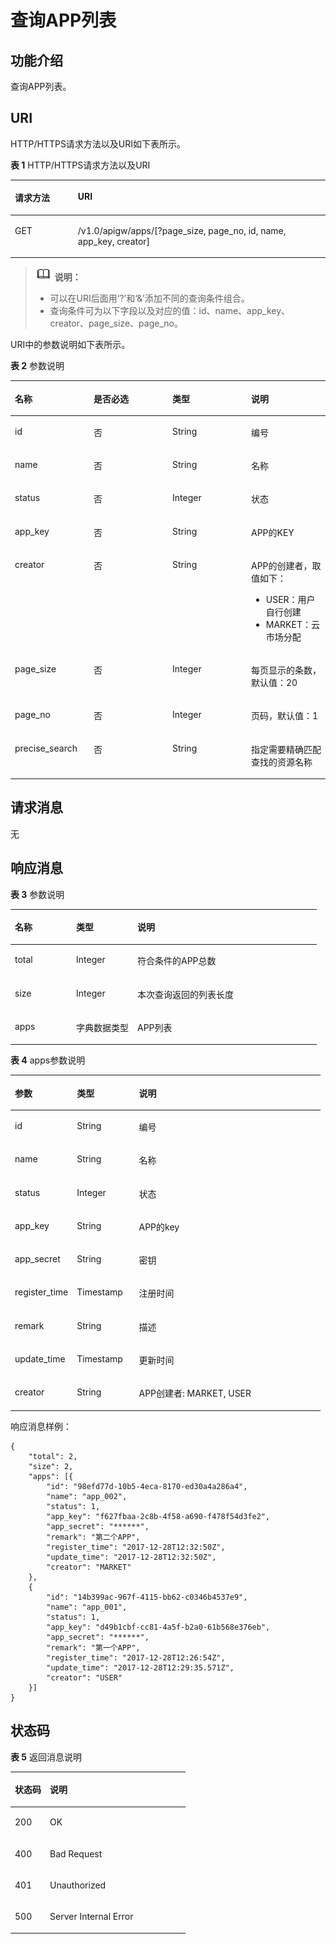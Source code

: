 # 查询APP列表<a name="apig-zh-api-180713042"></a>

## 功能介绍<a name="section48433431"></a>

查询APP列表。

## URI<a name="section33247697"></a>

HTTP/HTTPS请求方法以及URI如下表所示。

**表 1**  HTTP/HTTPS请求方法以及URI

<a name="table33538507"></a>
<table><thead align="left"><tr id="row26439774"><th class="cellrowborder" valign="top" width="20%" id="mcps1.2.3.1.1"><p id="p61246963"><a name="p61246963"></a><a name="p61246963"></a>请求方法</p>
</th>
<th class="cellrowborder" valign="top" width="80%" id="mcps1.2.3.1.2"><p id="p62056956"><a name="p62056956"></a><a name="p62056956"></a>URI</p>
</th>
</tr>
</thead>
<tbody><tr id="row60557538"><td class="cellrowborder" valign="top" width="20%" headers="mcps1.2.3.1.1 "><p id="p6213516"><a name="p6213516"></a><a name="p6213516"></a>GET</p>
</td>
<td class="cellrowborder" valign="top" width="80%" headers="mcps1.2.3.1.2 "><p id="p33532770"><a name="p33532770"></a><a name="p33532770"></a>/v1.0/apigw/apps/[?page_size, page_no, id, name, app_key, creator]</p>
</td>
</tr>
</tbody>
</table>

>![](public_sys-resources/icon-note.gif) **说明：**   
>-   可以在URI后面用‘?’和‘&’添加不同的查询条件组合。  
>-   查询条件可为以下字段以及对应的值：id、name、app\_key、creator、page\_size、page\_no。  

URI中的参数说明如下表所示。

**表 2**  参数说明

<a name="table29558883"></a>
<table><thead align="left"><tr id="row37253980"><th class="cellrowborder" valign="top" width="25%" id="mcps1.2.5.1.1"><p id="p64782395"><a name="p64782395"></a><a name="p64782395"></a>名称</p>
</th>
<th class="cellrowborder" valign="top" width="25%" id="mcps1.2.5.1.2"><p id="p12882667"><a name="p12882667"></a><a name="p12882667"></a>是否必选</p>
</th>
<th class="cellrowborder" valign="top" width="25%" id="mcps1.2.5.1.3"><p id="p36863124"><a name="p36863124"></a><a name="p36863124"></a>类型</p>
</th>
<th class="cellrowborder" valign="top" width="25%" id="mcps1.2.5.1.4"><p id="p33123037"><a name="p33123037"></a><a name="p33123037"></a>说明</p>
</th>
</tr>
</thead>
<tbody><tr id="row65720302"><td class="cellrowborder" valign="top" width="25%" headers="mcps1.2.5.1.1 "><p id="p21744240"><a name="p21744240"></a><a name="p21744240"></a>id</p>
</td>
<td class="cellrowborder" valign="top" width="25%" headers="mcps1.2.5.1.2 "><p id="p16453002"><a name="p16453002"></a><a name="p16453002"></a>否</p>
</td>
<td class="cellrowborder" valign="top" width="25%" headers="mcps1.2.5.1.3 "><p id="p57624805"><a name="p57624805"></a><a name="p57624805"></a>String</p>
</td>
<td class="cellrowborder" valign="top" width="25%" headers="mcps1.2.5.1.4 "><p id="p37097641"><a name="p37097641"></a><a name="p37097641"></a>编号</p>
</td>
</tr>
<tr id="row65443313"><td class="cellrowborder" valign="top" width="25%" headers="mcps1.2.5.1.1 "><p id="p66416996"><a name="p66416996"></a><a name="p66416996"></a>name</p>
</td>
<td class="cellrowborder" valign="top" width="25%" headers="mcps1.2.5.1.2 "><p id="p11067604"><a name="p11067604"></a><a name="p11067604"></a>否</p>
</td>
<td class="cellrowborder" valign="top" width="25%" headers="mcps1.2.5.1.3 "><p id="p24060712"><a name="p24060712"></a><a name="p24060712"></a>String</p>
</td>
<td class="cellrowborder" valign="top" width="25%" headers="mcps1.2.5.1.4 "><p id="p2760649"><a name="p2760649"></a><a name="p2760649"></a>名称</p>
</td>
</tr>
<tr id="row1007519"><td class="cellrowborder" valign="top" width="25%" headers="mcps1.2.5.1.1 "><p id="p14500243"><a name="p14500243"></a><a name="p14500243"></a>status</p>
</td>
<td class="cellrowborder" valign="top" width="25%" headers="mcps1.2.5.1.2 "><p id="p33669035"><a name="p33669035"></a><a name="p33669035"></a>否</p>
</td>
<td class="cellrowborder" valign="top" width="25%" headers="mcps1.2.5.1.3 "><p id="p42837328"><a name="p42837328"></a><a name="p42837328"></a>Integer</p>
</td>
<td class="cellrowborder" valign="top" width="25%" headers="mcps1.2.5.1.4 "><p id="p47271529"><a name="p47271529"></a><a name="p47271529"></a>状态</p>
</td>
</tr>
<tr id="row22790581"><td class="cellrowborder" valign="top" width="25%" headers="mcps1.2.5.1.1 "><p id="p34097752"><a name="p34097752"></a><a name="p34097752"></a>app_key</p>
</td>
<td class="cellrowborder" valign="top" width="25%" headers="mcps1.2.5.1.2 "><p id="p10454499"><a name="p10454499"></a><a name="p10454499"></a>否</p>
</td>
<td class="cellrowborder" valign="top" width="25%" headers="mcps1.2.5.1.3 "><p id="p41508095"><a name="p41508095"></a><a name="p41508095"></a>String</p>
</td>
<td class="cellrowborder" valign="top" width="25%" headers="mcps1.2.5.1.4 "><p id="p6712531"><a name="p6712531"></a><a name="p6712531"></a>APP的KEY</p>
</td>
</tr>
<tr id="row2838323152510"><td class="cellrowborder" valign="top" width="25%" headers="mcps1.2.5.1.1 "><p id="p148381123152516"><a name="p148381123152516"></a><a name="p148381123152516"></a>creator</p>
</td>
<td class="cellrowborder" valign="top" width="25%" headers="mcps1.2.5.1.2 "><p id="p10838223112516"><a name="p10838223112516"></a><a name="p10838223112516"></a>否</p>
</td>
<td class="cellrowborder" valign="top" width="25%" headers="mcps1.2.5.1.3 "><p id="p128381023202515"><a name="p128381023202515"></a><a name="p128381023202515"></a>String</p>
</td>
<td class="cellrowborder" valign="top" width="25%" headers="mcps1.2.5.1.4 "><p id="p78385238252"><a name="p78385238252"></a><a name="p78385238252"></a>APP的创建者，取值如下：</p>
<a name="ul1126756132511"></a><a name="ul1126756132511"></a><ul id="ul1126756132511"><li>USER：用户自行创建</li><li>MARKET：云市场分配</li></ul>
</td>
</tr>
<tr id="row60412786"><td class="cellrowborder" valign="top" width="25%" headers="mcps1.2.5.1.1 "><p id="p61597518"><a name="p61597518"></a><a name="p61597518"></a>page_size</p>
</td>
<td class="cellrowborder" valign="top" width="25%" headers="mcps1.2.5.1.2 "><p id="p23343095"><a name="p23343095"></a><a name="p23343095"></a>否</p>
</td>
<td class="cellrowborder" valign="top" width="25%" headers="mcps1.2.5.1.3 "><p id="p11742548"><a name="p11742548"></a><a name="p11742548"></a>Integer</p>
</td>
<td class="cellrowborder" valign="top" width="25%" headers="mcps1.2.5.1.4 "><p id="p11622350"><a name="p11622350"></a><a name="p11622350"></a>每页显示的条数，默认值：20</p>
</td>
</tr>
<tr id="row37492289"><td class="cellrowborder" valign="top" width="25%" headers="mcps1.2.5.1.1 "><p id="p16976560"><a name="p16976560"></a><a name="p16976560"></a>page_no</p>
</td>
<td class="cellrowborder" valign="top" width="25%" headers="mcps1.2.5.1.2 "><p id="p32924144"><a name="p32924144"></a><a name="p32924144"></a>否</p>
</td>
<td class="cellrowborder" valign="top" width="25%" headers="mcps1.2.5.1.3 "><p id="p49610025"><a name="p49610025"></a><a name="p49610025"></a>Integer</p>
</td>
<td class="cellrowborder" valign="top" width="25%" headers="mcps1.2.5.1.4 "><p id="p58989058"><a name="p58989058"></a><a name="p58989058"></a>页码，默认值：1</p>
</td>
</tr>
<tr id="row1797011282498"><td class="cellrowborder" valign="top" width="25%" headers="mcps1.2.5.1.1 "><p id="p297092819498"><a name="p297092819498"></a><a name="p297092819498"></a>precise_search</p>
</td>
<td class="cellrowborder" valign="top" width="25%" headers="mcps1.2.5.1.2 "><p id="p397092812491"><a name="p397092812491"></a><a name="p397092812491"></a>否</p>
</td>
<td class="cellrowborder" valign="top" width="25%" headers="mcps1.2.5.1.3 "><p id="p49701728194913"><a name="p49701728194913"></a><a name="p49701728194913"></a>String</p>
</td>
<td class="cellrowborder" valign="top" width="25%" headers="mcps1.2.5.1.4 "><p id="p19970928194911"><a name="p19970928194911"></a><a name="p19970928194911"></a>指定需要精确匹配查找的资源名称</p>
</td>
</tr>
</tbody>
</table>

## 请求消息<a name="section30793819"></a>

无

## 响应消息<a name="section11271404"></a>

**表 3**  参数说明

<a name="table23954455"></a>
<table><thead align="left"><tr id="row66752668"><th class="cellrowborder" valign="top" width="20%" id="mcps1.2.4.1.1"><p id="p38257064"><a name="p38257064"></a><a name="p38257064"></a>名称</p>
</th>
<th class="cellrowborder" valign="top" width="20%" id="mcps1.2.4.1.2"><p id="p11814447"><a name="p11814447"></a><a name="p11814447"></a>类型</p>
</th>
<th class="cellrowborder" valign="top" width="60%" id="mcps1.2.4.1.3"><p id="p17446171"><a name="p17446171"></a><a name="p17446171"></a>说明</p>
</th>
</tr>
</thead>
<tbody><tr id="row3853780"><td class="cellrowborder" valign="top" width="20%" headers="mcps1.2.4.1.1 "><p id="p43720769"><a name="p43720769"></a><a name="p43720769"></a>total</p>
</td>
<td class="cellrowborder" valign="top" width="20%" headers="mcps1.2.4.1.2 "><p id="p51721419"><a name="p51721419"></a><a name="p51721419"></a>Integer</p>
</td>
<td class="cellrowborder" valign="top" width="60%" headers="mcps1.2.4.1.3 "><p id="p28685401"><a name="p28685401"></a><a name="p28685401"></a>符合条件的APP总数</p>
</td>
</tr>
<tr id="row56842021"><td class="cellrowborder" valign="top" width="20%" headers="mcps1.2.4.1.1 "><p id="p40801013"><a name="p40801013"></a><a name="p40801013"></a>size</p>
</td>
<td class="cellrowborder" valign="top" width="20%" headers="mcps1.2.4.1.2 "><p id="p16547774"><a name="p16547774"></a><a name="p16547774"></a>Integer</p>
</td>
<td class="cellrowborder" valign="top" width="60%" headers="mcps1.2.4.1.3 "><p id="p65301287"><a name="p65301287"></a><a name="p65301287"></a>本次查询返回的列表长度</p>
</td>
</tr>
<tr id="row50840671"><td class="cellrowborder" valign="top" width="20%" headers="mcps1.2.4.1.1 "><p id="p24453659"><a name="p24453659"></a><a name="p24453659"></a>apps</p>
</td>
<td class="cellrowborder" valign="top" width="20%" headers="mcps1.2.4.1.2 "><p id="p34589388"><a name="p34589388"></a><a name="p34589388"></a>字典数据类型</p>
</td>
<td class="cellrowborder" valign="top" width="60%" headers="mcps1.2.4.1.3 "><p id="p50277082"><a name="p50277082"></a><a name="p50277082"></a>APP列表</p>
</td>
</tr>
</tbody>
</table>

**表 4**  apps参数说明

<a name="table49840559"></a>
<table><thead align="left"><tr id="row181838"><th class="cellrowborder" valign="top" width="20%" id="mcps1.2.4.1.1"><p id="p14728898"><a name="p14728898"></a><a name="p14728898"></a>参数</p>
</th>
<th class="cellrowborder" valign="top" width="20%" id="mcps1.2.4.1.2"><p id="p52190083"><a name="p52190083"></a><a name="p52190083"></a>类型</p>
</th>
<th class="cellrowborder" valign="top" width="60%" id="mcps1.2.4.1.3"><p id="p66647160"><a name="p66647160"></a><a name="p66647160"></a>说明</p>
</th>
</tr>
</thead>
<tbody><tr id="row29710857"><td class="cellrowborder" valign="top" width="20%" headers="mcps1.2.4.1.1 "><p id="p57769248"><a name="p57769248"></a><a name="p57769248"></a>id</p>
</td>
<td class="cellrowborder" valign="top" width="20%" headers="mcps1.2.4.1.2 "><p id="p48797474"><a name="p48797474"></a><a name="p48797474"></a>String</p>
</td>
<td class="cellrowborder" valign="top" width="60%" headers="mcps1.2.4.1.3 "><p id="p60281337"><a name="p60281337"></a><a name="p60281337"></a>编号</p>
</td>
</tr>
<tr id="row5661128"><td class="cellrowborder" valign="top" width="20%" headers="mcps1.2.4.1.1 "><p id="p55898233"><a name="p55898233"></a><a name="p55898233"></a>name</p>
</td>
<td class="cellrowborder" valign="top" width="20%" headers="mcps1.2.4.1.2 "><p id="p31463026"><a name="p31463026"></a><a name="p31463026"></a>String</p>
</td>
<td class="cellrowborder" valign="top" width="60%" headers="mcps1.2.4.1.3 "><p id="p65477212"><a name="p65477212"></a><a name="p65477212"></a>名称</p>
</td>
</tr>
<tr id="row52424003"><td class="cellrowborder" valign="top" width="20%" headers="mcps1.2.4.1.1 "><p id="p18485849"><a name="p18485849"></a><a name="p18485849"></a>status</p>
</td>
<td class="cellrowborder" valign="top" width="20%" headers="mcps1.2.4.1.2 "><p id="p20958771"><a name="p20958771"></a><a name="p20958771"></a>Integer</p>
</td>
<td class="cellrowborder" valign="top" width="60%" headers="mcps1.2.4.1.3 "><p id="p19938873"><a name="p19938873"></a><a name="p19938873"></a>状态</p>
</td>
</tr>
<tr id="row45232137"><td class="cellrowborder" valign="top" width="20%" headers="mcps1.2.4.1.1 "><p id="p39924477"><a name="p39924477"></a><a name="p39924477"></a>app_key</p>
</td>
<td class="cellrowborder" valign="top" width="20%" headers="mcps1.2.4.1.2 "><p id="p12657234"><a name="p12657234"></a><a name="p12657234"></a>String</p>
</td>
<td class="cellrowborder" valign="top" width="60%" headers="mcps1.2.4.1.3 "><p id="p18603056"><a name="p18603056"></a><a name="p18603056"></a>APP的key</p>
</td>
</tr>
<tr id="row33209777"><td class="cellrowborder" valign="top" width="20%" headers="mcps1.2.4.1.1 "><p id="p5637422"><a name="p5637422"></a><a name="p5637422"></a>app_secret</p>
</td>
<td class="cellrowborder" valign="top" width="20%" headers="mcps1.2.4.1.2 "><p id="p53978056"><a name="p53978056"></a><a name="p53978056"></a>String</p>
</td>
<td class="cellrowborder" valign="top" width="60%" headers="mcps1.2.4.1.3 "><p id="p10146406"><a name="p10146406"></a><a name="p10146406"></a>密钥</p>
</td>
</tr>
<tr id="row24208794"><td class="cellrowborder" valign="top" width="20%" headers="mcps1.2.4.1.1 "><p id="p14755322"><a name="p14755322"></a><a name="p14755322"></a>register_time</p>
</td>
<td class="cellrowborder" valign="top" width="20%" headers="mcps1.2.4.1.2 "><p id="p54330451"><a name="p54330451"></a><a name="p54330451"></a>Timestamp</p>
</td>
<td class="cellrowborder" valign="top" width="60%" headers="mcps1.2.4.1.3 "><p id="p38690380"><a name="p38690380"></a><a name="p38690380"></a>注册时间</p>
</td>
</tr>
<tr id="row12669100"><td class="cellrowborder" valign="top" width="20%" headers="mcps1.2.4.1.1 "><p id="p19564152"><a name="p19564152"></a><a name="p19564152"></a>remark</p>
</td>
<td class="cellrowborder" valign="top" width="20%" headers="mcps1.2.4.1.2 "><p id="p41192505"><a name="p41192505"></a><a name="p41192505"></a>String</p>
</td>
<td class="cellrowborder" valign="top" width="60%" headers="mcps1.2.4.1.3 "><p id="p48258647"><a name="p48258647"></a><a name="p48258647"></a>描述</p>
</td>
</tr>
<tr id="row31674644"><td class="cellrowborder" valign="top" width="20%" headers="mcps1.2.4.1.1 "><p id="p15509384"><a name="p15509384"></a><a name="p15509384"></a>update_time</p>
</td>
<td class="cellrowborder" valign="top" width="20%" headers="mcps1.2.4.1.2 "><p id="p48300555"><a name="p48300555"></a><a name="p48300555"></a>Timestamp</p>
</td>
<td class="cellrowborder" valign="top" width="60%" headers="mcps1.2.4.1.3 "><p id="p20030920"><a name="p20030920"></a><a name="p20030920"></a>更新时间</p>
</td>
</tr>
<tr id="row81831714928"><td class="cellrowborder" valign="top" width="20%" headers="mcps1.2.4.1.1 "><p id="p8183714820"><a name="p8183714820"></a><a name="p8183714820"></a>creator</p>
</td>
<td class="cellrowborder" valign="top" width="20%" headers="mcps1.2.4.1.2 "><p id="p218317141620"><a name="p218317141620"></a><a name="p218317141620"></a>String</p>
</td>
<td class="cellrowborder" valign="top" width="60%" headers="mcps1.2.4.1.3 "><p id="p318301416211"><a name="p318301416211"></a><a name="p318301416211"></a>APP创建者: MARKET, USER</p>
</td>
</tr>
</tbody>
</table>

响应消息样例：

```
{
	"total": 2,
	"size": 2,
	"apps": [{
		"id": "98efd77d-10b5-4eca-8170-ed30a4a286a4",
		"name": "app_002",
		"status": 1,
		"app_key": "f627fbaa-2c8b-4f58-a690-f478f54d3fe2",
		"app_secret": "******",
		"remark": "第二个APP",
		"register_time": "2017-12-28T12:32:50Z",
		"update_time": "2017-12-28T12:32:50Z",
		"creator": "MARKET"
	},
	{
		"id": "14b399ac-967f-4115-bb62-c0346b4537e9",
		"name": "app_001",
		"status": 1,
		"app_key": "d49b1cbf-cc81-4a5f-b2a0-61b568e376eb",
		"app_secret": "******",
		"remark": "第一个APP",
		"register_time": "2017-12-28T12:26:54Z",
		"update_time": "2017-12-28T12:29:35.571Z",
		"creator": "USER"
	}]
}
```

## 状态码<a name="section8708918"></a>

**表 5**  返回消息说明

<a name="table10390965"></a>
<table><thead align="left"><tr id="row66877087"><th class="cellrowborder" valign="top" width="20%" id="mcps1.2.3.1.1"><p id="p48334990"><a name="p48334990"></a><a name="p48334990"></a>状态码</p>
</th>
<th class="cellrowborder" valign="top" width="80%" id="mcps1.2.3.1.2"><p id="p22820113"><a name="p22820113"></a><a name="p22820113"></a>说明</p>
</th>
</tr>
</thead>
<tbody><tr id="row36489873"><td class="cellrowborder" valign="top" width="20%" headers="mcps1.2.3.1.1 "><p id="p2889717"><a name="p2889717"></a><a name="p2889717"></a>200</p>
</td>
<td class="cellrowborder" valign="top" width="80%" headers="mcps1.2.3.1.2 "><p id="p32740518"><a name="p32740518"></a><a name="p32740518"></a>OK</p>
</td>
</tr>
<tr id="row26229206"><td class="cellrowborder" valign="top" width="20%" headers="mcps1.2.3.1.1 "><p id="p44190948"><a name="p44190948"></a><a name="p44190948"></a>400</p>
</td>
<td class="cellrowborder" valign="top" width="80%" headers="mcps1.2.3.1.2 "><p id="p22697075"><a name="p22697075"></a><a name="p22697075"></a>Bad Request</p>
</td>
</tr>
<tr id="row2947091"><td class="cellrowborder" valign="top" width="20%" headers="mcps1.2.3.1.1 "><p id="p37387781"><a name="p37387781"></a><a name="p37387781"></a>401</p>
</td>
<td class="cellrowborder" valign="top" width="80%" headers="mcps1.2.3.1.2 "><p id="p8511436"><a name="p8511436"></a><a name="p8511436"></a>Unauthorized</p>
</td>
</tr>
<tr id="row9494067"><td class="cellrowborder" valign="top" width="20%" headers="mcps1.2.3.1.1 "><p id="p30821972"><a name="p30821972"></a><a name="p30821972"></a>500</p>
</td>
<td class="cellrowborder" valign="top" width="80%" headers="mcps1.2.3.1.2 "><p id="p13551805"><a name="p13551805"></a><a name="p13551805"></a>Server Internal Error</p>
</td>
</tr>
</tbody>
</table>

